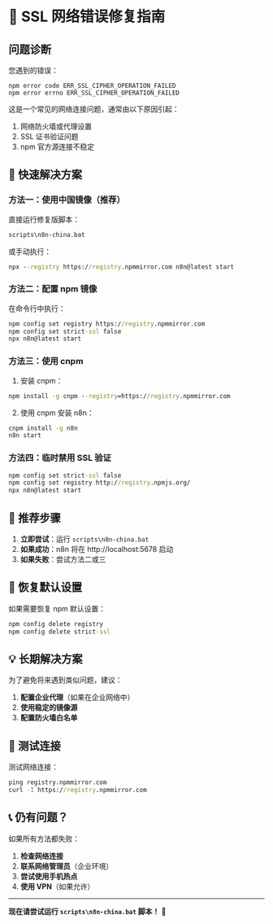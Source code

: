 # 🔧 SSL 网络错误修复指南

## 问题诊断

您遇到的错误：
```
npm error code ERR_SSL_CIPHER_OPERATION_FAILED
npm error errno ERR_SSL_CIPHER_OPERATION_FAILED
```

这是一个常见的网络连接问题，通常由以下原因引起：
1. 网络防火墙或代理设置
2. SSL 证书验证问题
3. npm 官方源连接不稳定

## 🚀 快速解决方案

### 方法一：使用中国镜像（推荐）

直接运行修复版脚本：
```cmd
scripts\n8n-china.bat
```

或手动执行：
```cmd
npx --registry https://registry.npmmirror.com n8n@latest start
```

### 方法二：配置 npm 镜像

在命令行中执行：
```cmd
npm config set registry https://registry.npmmirror.com
npm config set strict-ssl false
npx n8n@latest start
```

### 方法三：使用 cnpm

1. 安装 cnpm：
```cmd
npm install -g cnpm --registry=https://registry.npmmirror.com
```

2. 使用 cnpm 安装 n8n：
```cmd
cnpm install -g n8n
n8n start
```

### 方法四：临时禁用 SSL 验证

```cmd
npm config set strict-ssl false
npm config set registry http://registry.npmjs.org/
npx n8n@latest start
```

## 🎯 推荐步骤

1. **立即尝试**：运行 `scripts\n8n-china.bat`
2. **如果成功**：n8n 将在 http://localhost:5678 启动
3. **如果失败**：尝试方法二或三

## 🔄 恢复默认设置

如果需要恢复 npm 默认设置：
```cmd
npm config delete registry
npm config delete strict-ssl
```

## 💡 长期解决方案

为了避免将来遇到类似问题，建议：

1. **配置企业代理**（如果在企业网络中）
2. **使用稳定的镜像源**
3. **配置防火墙白名单**

## 🧪 测试连接

测试网络连接：
```cmd
ping registry.npmmirror.com
curl -I https://registry.npmmirror.com
```

## 📞 仍有问题？

如果所有方法都失败：

1. **检查网络连接**
2. **联系网络管理员**（企业环境）
3. **尝试使用手机热点**
4. **使用 VPN**（如果允许）

---

**现在请尝试运行 `scripts\n8n-china.bat` 脚本！** 🚀
